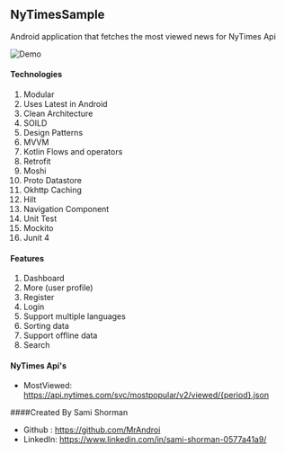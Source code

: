 ## NyTimesSample
Android application that fetches the most viewed news for NyTimes Api

![Demo](https://github.com/MrAndroi/NyTimesSampleApp/blob/master/ezgif-2-ccda296149.gif "Demo")

#### Technologies
1. Modular
2. Uses Latest in Android
3. Clean Architecture
4. SOILD
5. Design Patterns
6. MVVM
7. Kotlin Flows and operators
8. Retrofit
9. Moshi
10. Proto Datastore
11. Okhttp Caching
12. Hilt
13. Navigation Component
14. Unit Test
15. Mockito
16. Junit 4

#### Features
1. Dashboard
2. More (user profile)
3. Register
4. Login
5. Support multiple languages
6. Sorting data
7. Support offline data
8. Search


#### NyTimes Api's

- MostViewed: https://api.nytimes.com/svc/mostpopular/v2/viewed/{period}.json

####Created By Sami Shorman

- Github : https://github.com/MrAndroi
- LinkedIn: https://www.linkedin.com/in/sami-shorman-0577a41a9/